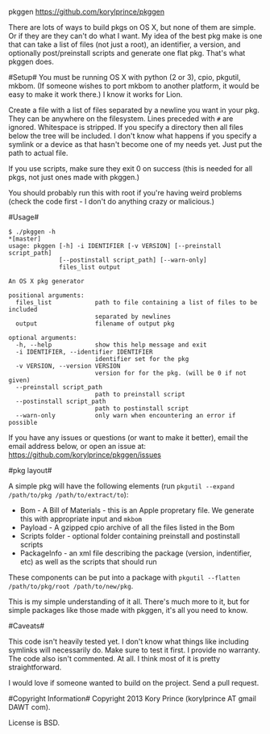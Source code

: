 pkggen
<https://github.com/korylprince/pkggen>

There are lots of ways to build pkgs on OS X, but none of them are simple. Or if they are they can't do what I want. My idea of the best pkg make is one that can take a list of files (not just a root), an identifier, a version, and optionally post/preinstall scripts and generate one flat pkg. That's what pkggen does.

#Setup#
You must be running OS X with python (2 or 3), cpio, pkgutil, mkbom. (If someone wishes to port mkbom to another platform, it would be easy to make it work there.) I know it works for Lion.

Create a file with a list of files separated by a newline you want in your pkg. They can be anywhere on the filesystem. Lines preceded with `#` are ignored. Whitespace is stripped. If you specify a directory then all files below the tree will be included. I don't know what happens if you specify a symlink or a device as that hasn't become one of my needs yet. Just put the path to actual file.

If you use scripts, make sure they exit 0 on success (this is needed for all pkgs, not just ones made with pkggen.)

You should probably run this with root if you're having weird problems (check the code first - I don't do anything crazy or malicious.)

#Usage#

    $ ./pkggen -h                                                                                                                *[master] 
    usage: pkggen [-h] -i IDENTIFIER [-v VERSION] [--preinstall script_path]
                  [--postinstall script_path] [--warn-only]
                  files_list output

    An OS X pkg generator

    positional arguments:
      files_list            path to file containing a list of files to be included
                            separated by newlines
      output                filename of output pkg

    optional arguments:
      -h, --help            show this help message and exit
      -i IDENTIFIER, --identifier IDENTIFIER
                            identifier set for the pkg
      -v VERSION, --version VERSION
                            version for for the pkg. (will be 0 if not given)
      --preinstall script_path
                            path to preinstall script
      --postinstall script_path
                            path to postinstall script
      --warn-only           only warn when encountering an error if possible


If you have any issues or questions (or want to make it better), email the email address below, or open an issue at: <https://github.com/korylprince/pkggen/issues>

#pkg layout#

A simple pkg will have the following elements (run `pkgutil --expand /path/to/pkg /path/to/extract/to`):

* Bom - A Bill of Materials - this is an Apple propretary file. We generate this with appropriate input and `mkbom`
* Payload - A gzipped cpio archive of all the files listed in the Bom
* Scripts folder - optional folder containing preinstall and postinstall scripts
* PackageInfo - an xml file describing the package (version, indentifier, etc) as well as the scripts that should run

These components can be put into a package with `pkgutil --flatten /path/to/pkg/root /path/to/new/pkg`.

This is my simple understanding of it all. There's much more to it, but for simple packages like those made with pkggen, it's all you need to know.

#Caveats#

This code isn't heavily tested yet. I don't know what things like including symlinks will necessarily do. Make sure to test it first. I provide no warranty. The code also isn't commented. At all. I think most of it is pretty straightforward.

I would love if someone wanted to build on the project. Send a pull request.

#Copyright Information#
Copyright 2013 Kory Prince (korylprince AT gmail DAWT com).

License is BSD.
